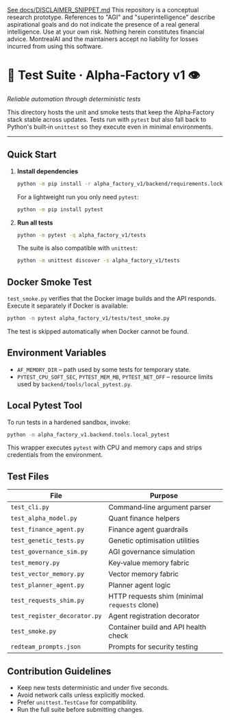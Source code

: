 [See docs/DISCLAIMER_SNIPPET.md](../../../docs/DISCLAIMER_SNIPPET.md)
This repository is a conceptual research prototype. References to "AGI" and "superintelligence" describe aspirational goals and do not indicate the presence of a real general intelligence. Use at your own risk. Nothing herein constitutes financial advice. MontrealAI and the maintainers accept no liability for losses incurred from using this software.

# 🧪 Test Suite · Alpha‑Factory v1 👁
*Reliable automation through deterministic tests*

This directory hosts the unit and smoke tests that keep the Alpha‑Factory stack stable across updates. Tests run with `pytest` but also fall back to Python's built‑in `unittest` so they execute even in minimal environments.

---

## Quick Start
1. **Install dependencies**
   ```bash
   python -m pip install -r alpha_factory_v1/backend/requirements.lock
   ```
   For a lightweight run you only need `pytest`:
   ```bash
   python -m pip install pytest
   ```
2. **Run all tests**
   ```bash
   python -m pytest -q alpha_factory_v1/tests
   ```
   The suite is also compatible with `unittest`:
   ```bash
   python -m unittest discover -s alpha_factory_v1/tests
   ```

## Docker Smoke Test
`test_smoke.py` verifies that the Docker image builds and the API responds. Execute it separately if Docker is available:
```bash
python -m pytest alpha_factory_v1/tests/test_smoke.py
```
The test is skipped automatically when Docker cannot be found.

## Environment Variables
- `AF_MEMORY_DIR` – path used by some tests for temporary state.
- `PYTEST_CPU_SOFT_SEC`, `PYTEST_MEM_MB`, `PYTEST_NET_OFF` – resource limits used by `backend/tools/local_pytest.py`.

## Local Pytest Tool
To run tests in a hardened sandbox, invoke:
```bash
python -m alpha_factory_v1.backend.tools.local_pytest
```
This wrapper executes `pytest` with CPU and memory caps and strips credentials from the environment.

## Test Files
| File | Purpose |
|------|---------|
| `test_cli.py` | Command‑line argument parser |
| `test_alpha_model.py` | Quant finance helpers |
| `test_finance_agent.py` | Finance agent guardrails |
| `test_genetic_tests.py` | Genetic optimisation utilities |
| `test_governance_sim.py` | AGI governance simulation |
| `test_memory.py` | Key‑value memory fabric |
| `test_vector_memory.py` | Vector memory fabric |
| `test_planner_agent.py` | Planner agent logic |
| `test_requests_shim.py` | HTTP requests shim (minimal `requests` clone) |
| `test_register_decorator.py` | Agent registration decorator |
| `test_smoke.py` | Container build and API health check |
| `redteam_prompts.json` | Prompts for security testing |

## Contribution Guidelines
- Keep new tests deterministic and under five seconds.
- Avoid network calls unless explicitly mocked.
- Prefer `unittest.TestCase` for compatibility.
- Run the full suite before submitting changes.

